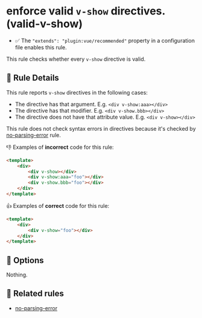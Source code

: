 # enforce valid `v-show` directives. (valid-v-show)

- :white_check_mark: The `"extends": "plugin:vue/recommended"` property in a configuration file enables this rule.

This rule checks whether every `v-show` directive is valid.

## :book: Rule Details

This rule reports `v-show` directives in the following cases:

- The directive has that argument. E.g. `<div v-show:aaa></div>`
- The directive has that modifier. E.g. `<div v-show.bbb></div>`
- The directive does not have that attribute value. E.g. `<div v-show></div>`

This rule does not check syntax errors in directives because it's checked by [no-parsing-error] rule.

:-1: Examples of **incorrect** code for this rule:

```html
<template>
    <div>
        <div v-show></div>
        <div v-show:aaa="foo"></div>
        <div v-show.bbb="foo"></div>
    </div>
</template>
```

:+1: Examples of **correct** code for this rule:

```html
<template>
    <div>
        <div v-show="foo"></div>
    </div>
</template>
```

## :wrench: Options

Nothing.

## :couple: Related rules

- [no-parsing-error]


[no-parsing-error]: no-parsing-error.md
